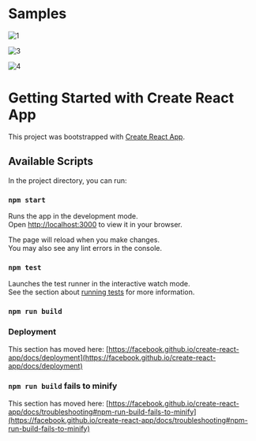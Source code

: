 # Samples
![1](https://github.com/irfan-iiitr/news/assets/123577873/48c08dd5-b40e-43dc-bb0c-f0ad4003efe9)

![3](https://github.com/irfan-iiitr/news/assets/123577873/bd668bd1-5fed-4585-bd8a-91ce56c4468e)

![4](https://github.com/irfan-iiitr/news/assets/123577873/0ff3cb26-b5cd-409b-b30c-7ce714adcb5e)







# Getting Started with Create React App

This project was bootstrapped with [Create React App](https://github.com/facebook/create-react-app).

## Available Scripts

In the project directory, you can run:

### `npm start`

Runs the app in the development mode.\
Open [http://localhost:3000](http://localhost:3000) to view it in your browser.

The page will reload when you make changes.\
You may also see any lint errors in the console.

### `npm test`

Launches the test runner in the interactive watch mode.\
See the section about [running tests](https://facebook.github.io/create-react-app/docs/running-tests) for more information.

### `npm run build`


### Deployment

This section has moved here: [https://facebook.github.io/create-react-app/docs/deployment](https://facebook.github.io/create-react-app/docs/deployment)

### `npm run build` fails to minify

This section has moved here: [https://facebook.github.io/create-react-app/docs/troubleshooting#npm-run-build-fails-to-minify](https://facebook.github.io/create-react-app/docs/troubleshooting#npm-run-build-fails-to-minify)
